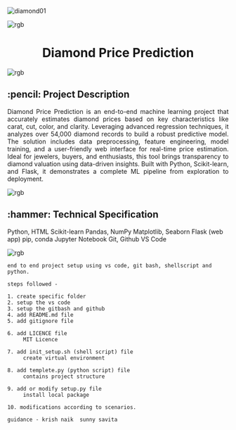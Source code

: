 ![diamond01](https://github.com/user-attachments/assets/da305895-a10b-437b-bad6-c3c7abd2fa2c)


![rgb](https://github.com/user-attachments/assets/2f475ebb-3f56-4393-b921-9d70ff425996)

<h1 align="center"> Diamond Price Prediction </h1>

![rgb](https://github.com/user-attachments/assets/2f475ebb-3f56-4393-b921-9d70ff425996)


<!-- PROJECT DESCRIPTION -->
<h2> :pencil: Project Description </h2>

<p align="justify"> 
    Diamond Price Prediction is an end-to-end machine learning project that accurately estimates diamond prices based on key characteristics like carat, cut, color, and clarity. Leveraging advanced regression techniques, it analyzes over 54,000 diamond records to build a robust predictive model. The solution includes data preprocessing, feature engineering, model training, and a user-friendly web interface for real-time price estimation. Ideal for jewelers, buyers, and enthusiasts, this tool brings transparency to diamond valuation using data-driven insights. Built with Python, Scikit-learn, and Flask, it demonstrates a complete ML pipeline from exploration to deployment. 
</p>


![rgb](https://github.com/user-attachments/assets/2f475ebb-3f56-4393-b921-9d70ff425996)

<h2> :hammer: Technical Specification</h2>

Python, HTML
Scikit-learn
Pandas, NumPy
Matplotlib, Seaborn
Flask (web app)
pip, conda
Jupyter Notebook
Git, Github
VS Code


![rgb](https://github.com/user-attachments/assets/2f475ebb-3f56-4393-b921-9d70ff425996)



```
end to end project setup using vs code, git bash, shellscript and python.
```
```
steps followed -

1. create specific folder
2. setup the vs code
3. setup the gitbash and github
4. add README.md file
5. add gitignore file

6. add LICENCE file
     MIT Licence

7. add init_setup.sh (shell script) file
     create virtual environment 

8. add templete.py (python script) file
     contains project structure

9. add or modify setup.py file
     install local package

10. modifications according to scenarios.
```
```
guidance - krish naik  sunny savita
